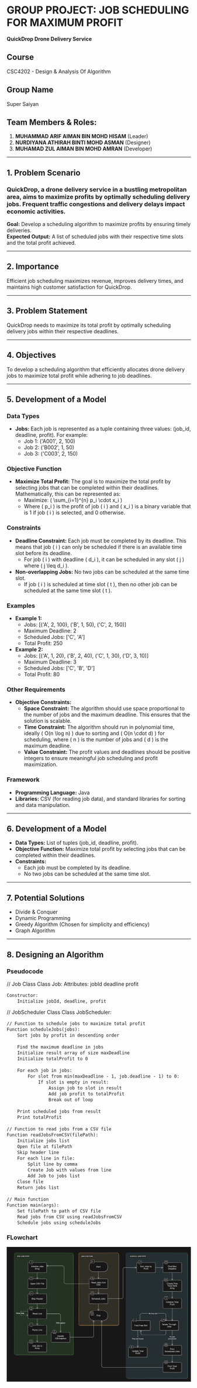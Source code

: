 # GROUP PROJECT: JOB SCHEDULING FOR MAXIMUM PROFIT
**QuickDrop Drone Delivery Service**

## Course
CSC4202 - Design & Analysis Of Algorithm

## Group Name
Super Saiyan

## Team Members & Roles:
1. **MUHAMMAD ARIF AIMAN BIN MOHD HISAM** (Leader)
2. **NURDIYANA ATHIRAH BINTI MOHD ASMAN** (Designer)
3. **MUHAMAD ZUL AIMAN BIN MOHD AMRAN** (Developer)

---

## 1. Problem Scenario
### QuickDrop, a drone delivery service in a bustling metropolitan area, aims to maximize profits by optimally scheduling delivery jobs. Frequent traffic congestions and delivery delays impact economic activities.

**Goal:** Develop a scheduling algorithm to maximize profits by ensuring timely deliveries.  
**Expected Output:** A list of scheduled jobs with their respective time slots and the total profit achieved.

---

## 2. Importance
Efficient job scheduling maximizes revenue, improves delivery times, and maintains high customer satisfaction for QuickDrop.

---

## 3. Problem Statement
QuickDrop needs to maximize its total profit by optimally scheduling delivery jobs within their respective deadlines.

---

## 4. Objectives
To develop a scheduling algorithm that efficiently allocates drone delivery jobs to maximize total profit while adhering to job deadlines.

---
## 5. Development of a Model
### Data Types
- **Jobs:** Each job is represented as a tuple containing three values: (job_id, deadline, profit). For example:
  - Job 1: ('A001', 2, 100)
  - Job 2: ('B002', 1, 50)
  - Job 3: ('C003', 2, 150)

### Objective Function
- **Maximize Total Profit:** The goal is to maximize the total profit by selecting jobs that can be completed within their deadlines. Mathematically, this can be represented as:
  - Maximize: \( \sum_{i=1}^{n} p_i \cdot x_i \)
  - Where \( p_i \) is the profit of job \( i \) and \( x_i \) is a binary variable that is 1 if job \( i \) is selected, and 0 otherwise.

### Constraints
- **Deadline Constraint:** Each job must be completed by its deadline. This means that job \( i \) can only be scheduled if there is an available time slot before its deadline.
  - For job \( i \) with deadline \( d_i \), it can be scheduled in any slot \( j \) where \( j \leq d_i \).
- **Non-overlapping Jobs:** No two jobs can be scheduled at the same time slot.
  - If job \( i \) is scheduled at time slot \( t \), then no other job can be scheduled at the same time slot \( t \).

### Examples
- **Example 1:**
  - Jobs: [('A', 2, 100), ('B', 1, 50), ('C', 2, 150)]
  - Maximum Deadline: 2
  - Scheduled Jobs: ['C', 'A']
  - Total Profit: 250
- **Example 2:**
  - Jobs: [('A', 1, 20), ('B', 2, 40), ('C', 1, 30), ('D', 3, 10)]
  - Maximum Deadline: 3
  - Scheduled Jobs: ['C', 'B', 'D']
  - Total Profit: 80

### Other Requirements
- **Objective Constraints:**
  - **Space Constraint:** The algorithm should use space proportional to the number of jobs and the maximum deadline. This ensures that the solution is scalable.
  - **Time Constraint:** The algorithm should run in polynomial time, ideally \( O(n \log n) \) due to sorting and \( O(n \cdot d) \) for scheduling, where \( n \) is the number of jobs and \( d \) is the maximum deadline.
  - **Value Constraint:** The profit values and deadlines should be positive integers to ensure meaningful job scheduling and profit maximization.

### Framework
- **Programming Language:** Java
- **Libraries:** CSV (for reading job data), and standard libraries for sorting and data manipulation.

---



## 6. Development of a Model
- **Data Types:** List of tuples (job_id, deadline, profit).
- **Objective Function:** Maximize total profit by selecting jobs that can be completed within their deadlines.
- **Constraints:** 
  - Each job must be completed by its deadline.
  - No two jobs can be scheduled at the same time slot.

---

## 7. Potential Solutions
- Divide & Conquer
- Dynamic Programming
- Greedy Algorithm (Chosen for simplicity and efficiency)
- Graph Algorithm

---

## 8. Designing an Algorithm
### Pseudocode
// Job Class
Class Job:
    Attributes:
        jobId
        deadline
        profit
    
    Constructor:
        Initialize jobId, deadline, profit

// JobScheduler Class
Class JobScheduler:
    
    // Function to schedule jobs to maximize total profit
    Function scheduleJobs(jobs):
        Sort jobs by profit in descending order

        Find the maximum deadline in jobs
        Initialize result array of size maxDeadline
        Initialize totalProfit to 0

        For each job in jobs:
            For slot from min(maxDeadline - 1, job.deadline - 1) to 0:
                If slot is empty in result:
                    Assign job to slot in result
                    Add job profit to totalProfit
                    Break out of loop

        Print scheduled jobs from result
        Print totalProfit

    // Function to read jobs from a CSV file
    Function readJobsFromCSV(filePath):
        Initialize jobs list
        Open file at filePath
        Skip header line
        For each line in file:
            Split line by comma
            Create Job with values from line
            Add Job to jobs list
        Close file
        Return jobs list

    // Main function
    Function main(args):
        Set filePath to path of CSV file
        Read jobs from CSV using readJobsFromCSV
        Schedule jobs using scheduleJobs

### FLowchart
![Flowchart](image/flowchart.png)

